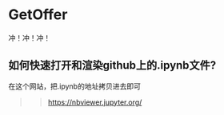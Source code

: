# GetOffer
冲！冲！冲！

## 如何快速打开和渲染github上的.ipynb文件?
在这个网站，把.ipynb的地址拷贝进去即可
>>https://nbviewer.jupyter.org/
